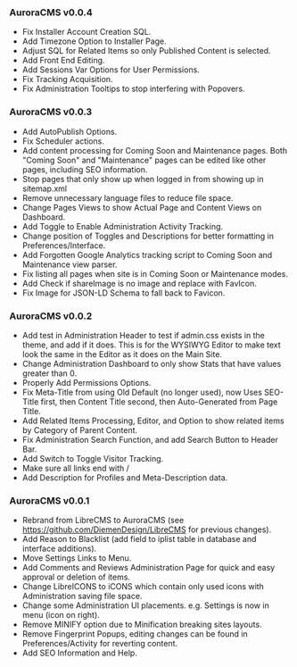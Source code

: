 ### AuroraCMS v0.0.4
- Fix Installer Account Creation SQL.
- Add Timezone Option to Installer Page.
- Adjust SQL for Related Items so only Published Content is selected.
- Add Front End Editing.
- Add Sessions Var Options for User Permissions.
- Fix Tracking Acquisition.
- Fix Administration Tooltips to stop interfering with Popovers.

### AuroraCMS v0.0.3
- Add AutoPublish Options.
- Fix Scheduler actions.
- Add content processing for Coming Soon and Maintenance pages. Both "Coming Soon" and "Maintenance" pages can be edited like other pages, including SEO information.
- Stop pages that only show up when logged in from showing up in sitemap.xml
- Remove unnecessary language files to reduce file space.
- Change Pages Views to show Actual Page and Content Views on Dashboard.
- Add Toggle to Enable Administration Activity Tracking.
- Change position of Toggles and Descriptions for better formatting in Preferences/Interface.
- Add Forgotten Google Analytics tracking script to Coming Soon and Maintenance view parser.
- Fix listing all pages when site is in Coming Soon or Maintenance modes.
- Add Check if shareImage is no image and replace with FavIcon.
- Fix Image for JSON-LD Schema to fall back to Favicon.

### AuroraCMS v0.0.2
- Add test in Administration Header to test if admin.css exists in the theme, and add if it does. This is for the WYSIWYG Editor to make text look the same in the Editor as it does on the Main Site.
- Change Administration Dashboard to only show Stats that have values greater than 0.
- Properly Add Permissions Options.
- Fix Meta-Title from using Old Default (no longer used), now Uses SEO-Title first, then Content Title second, then Auto-Generated from Page Title.
- Add Related Items Processing, Editor, and Option to show related items by Category of Parent Content.
- Fix Administration Search Function, and add Search Button to Header Bar.
- Add Switch to Toggle Visitor Tracking.
- Make sure all links end with /
- Add Description for Profiles and Meta-Description data.

### AuroraCMS v0.0.1
- Rebrand from LibreCMS to AuroraCMS (see https://github.com/DiemenDesign/LibreCMS for previous changes).
- Add Reason to Blacklist (add field to iplist table in database and interface additions).
- Move Settings Links to Menu.
- Add Comments and Reviews Administration Page for quick and easy approval or deletion of items.
- Change LibreICONS to iCONS which contain only used icons with Administration saving file space.
- Change some Administration UI placements. e.g. Settings is now in menu (icon on right).
- Remove MINIFY option due to Minification breaking sites layouts.
- Remove Fingerprint Popups, editing changes can be found in Preferences/Activity for reverting content.
- Add SEO Information and Help.
